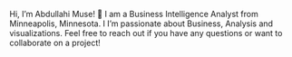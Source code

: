 Hi, I’m Abdullahi Muse! 👋
I am a Business Intelligence Analyst from Minneapolis, Minnesota. I 
I’m passionate about Business, Analysis and visualizations.
Feel free to reach out if you have any questions or want to collaborate on a project!
